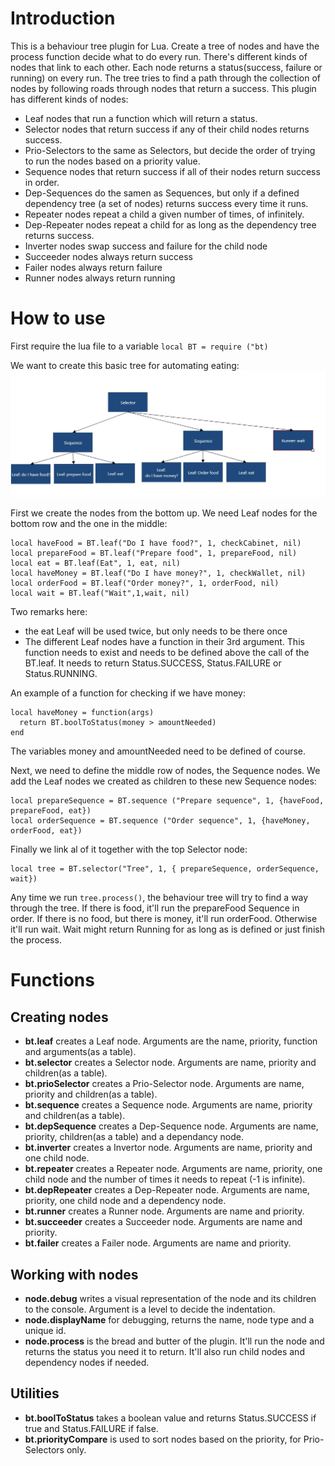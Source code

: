 # Introduction 
This is a behaviour tree plugin for Lua. Create a tree of nodes and have the process function decide what to do every run. There's different kinds of nodes that link to each other. Each node returns a status(success, failure or running) on every run. The tree tries to find a path through the collection of nodes by following roads through nodes that return a success. This plugin has different kinds of nodes:

- Leaf nodes that run a function which will return a status.
- Selector nodes that return success if any of their child nodes returns success.
- Prio-Selectors to the same as Selectors, but decide the order of trying to run the nodes based on a priority value.
- Sequence nodes that return success if all of their nodes return success in order.
- Dep-Sequences do the samen as Sequences, but only if a defined dependency tree (a set of nodes) returns success every time it runs.
- Repeater nodes repeat a child a given number of times, of infinitely.
- Dep-Repeater nodes repeat a child for as long as the dependency tree returns success.
- Inverter nodes swap success and failure for the child node
- Succeeder nodes always return success
- Failer nodes always return failure
- Runner nodes always return running


# How to use

First require the lua file to a variable
``local BT = require ("bt)``

We want to create this basic tree for automating eating:
![A simple behaviour tree flowchart](https://github.com/Xrocetoxtos/Lua-BT/blob/main/bt%20example.jpg)

First we create the nodes from the bottom up. We need Leaf nodes for the bottom row and the one in the middle:
```
local haveFood = BT.leaf("Do I have food?", 1, checkCabinet, nil)
local prepareFood = BT.leaf("Prepare food", 1, prepareFood, nil)
local eat = BT.leaf(Eat", 1, eat, nil)
local haveMoney = BT.leaf("Do I have money?", 1, checkWallet, nil)
local orderFood = BT.leaf("Order money?", 1, orderFood, nil)
local wait = BT.leaf("Wait",1,wait, nil)
```

Two remarks here:
- the eat Leaf will be used twice, but only needs to be there once
- The different Leaf nodes have a function in their 3rd argument. This function needs to exist and needs to be defined above the call of the BT.leaf. It needs to return Status.SUCCESS, Status.FAILURE or Status.RUNNING.

An example of a function for checking if we have money:
```
local haveMoney = function(args)
  return BT.boolToStatus(money > amountNeeded)
end
```

The variables money and amountNeeded need to be defined of course.

Next, we need to define the middle row of nodes, the Sequence nodes. We add the Leaf nodes we created as children to these new Sequence nodes:
```
local prepareSequence = BT.sequence ("Prepare sequence", 1, {haveFood, prepareFood, eat})
local orderSequence = BT.sequence ("Order sequence", 1, {haveMoney, orderFood, eat})
```

Finally we link al of it together with the top Selector node:
```
local tree = BT.selector("Tree", 1, { prepareSequence, orderSequence, wait})
```

Any time we run ``tree.process()``, the behaviour tree will try to find a way through the tree. If there is food, it'll run the prepareFood Sequence in order. If there is no food, but there is money, it'll run orderFood. Otherwise it'll run wait. Wait might return Running for as long as is defined or just finish the process.

# Functions
## Creating nodes
- **bt.leaf** creates a Leaf node. Arguments are the name, priority, function and arguments(as a table).
- **bt.selector** creates a Selector node. Arguments are name, priority and children(as a table).
- **bt.prioSelector** creates a Prio-Selector node. Arguments are name, priority and children(as a table).
- **bt.sequence** creates a Sequence node. Arguments are name, priority and children(as a table).
- **bt.depSequence** creates a Dep-Sequence node. Arguments are name, priority, children(as a table) and a dependancy node.
- **bt.inverter** creates a Invertor node. Arguments are name, priority and one child node.
- **bt.repeater** creates a Repeater node. Arguments are name, priority, one child node and the number of times it needs to repeat (-1 is infinite).
- **bt.depRepeater** creates a Dep-Repeater node. Arguments are name, priority, one child node and a dependency node.
- **bt.runner** creates a Runner node. Arguments are name and priority.
- **bt.succeeder** creates a Succeeder node. Arguments are name and priority.
- **bt.failer** creates a Failer node. Arguments are name and priority.

## Working with nodes
- **node.debug** writes a visual representation of the node and its children to the console. Argument is a level to decide the indentation.
- **node.displayName** for debugging, returns the name, node type and a unique id.
- **node.process** is the bread and butter of the plugin. It'll run the node and returns the status you need it to return. It'll also run child nodes and dependency nodes if needed.

## Utilities
- **bt.boolToStatus** takes a boolean value and returns Status.SUCCESS if true and Status.FAILURE if false.
- **bt.priorityCompare** is used to sort nodes based on the priority, for Prio-Selectors only.
